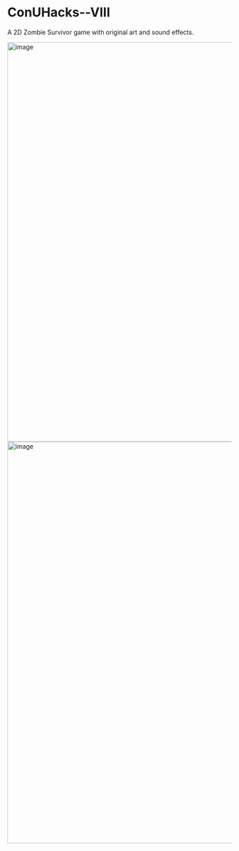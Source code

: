 # ConUHacks--VIII

A 2D Zombie Survivor game with original art and sound effects.

<img width="896" alt="image" src="https://github.com/OZiad/Space-Zombies-ConUHacks--VIII/assets/104799539/1bea6fa3-2360-4778-83a5-d0704b0a2b83">
<img width="901" alt="image" src="https://github.com/OZiad/Space-Zombies-ConUHacks--VIII/assets/104799539/9c78fb27-3596-492c-929b-e5549671df88">
